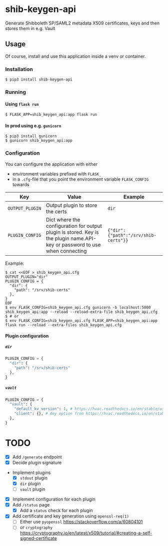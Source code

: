 # shib-keygen-api

Generate Shibboleth SP/SAML2 metadata X509 certificates, keys and then stores them in e.g. Vault

## Usage

Of course, install and use this application inside a venv or container.

### Installation
```shell
$ pip3 install shib-keygen-api
```

### Running

#### Using `flask run`
```shell
$ FLASK_APP=shib_keygen_api:app flask run
```

#### In prod using e.g. `gunicorn`
```shell
$ pip3 install gunicorn
$ gunicorn shib_keygen_api:app
```

### Configuration
You can configure the application with either
* environment variables prefixed with `FLASK_`
* in a `.cfg`-file that you point the environment variable `FLASK_CONFIG` towards

 Key | Value | Example
-|-|-
`OUTPUT_PLUGIN` | Output plugin to store the certs | `dir`
`PLUGIN_CONFIG` | Dict where the configuration for output plugin is stored. Key is the plugin name.API-key or password to use when connecting | `{"dir": {"path":"/srv/shib-certs"}}`

Example:
```shell
$ cat <<EOF > shib_keygen_api.cfg
OUTPUT_PLUGIN="dir"
PLUGIN_CONFIG = {
  "dir": {
    "path": "/srv/shib-certs"
  },
}
EOF
$ env FLASK_CONFIG=shib_keygen_api.cfg gunicorn -b localhost:5000 shib_keygen_api:app --reload --reload-extra-file shib_keygen_api.cfg
$ # or
$ env FLASK_CONFIG=shib_keygen_api.cfg FLASK_APP=shib_keygen_api:app flask run --reload --extra-files shib_keygen_api.cfg
```

#### Plugin configuration

##### `dir`
```python
PLUGIN_CONFIG = {
  "dir": {
    "path": "/srv/shib-certs"
  },
}
```

##### `vault`
```python
PLUGIN_CONFIG = {
  "vault": {
    "default_kv_version": 1, # https://hvac.readthedocs.io/en/stable/usage/secrets_engines/kv.html#setting-the-default-kv-version
    "client": {}, # Any option from https://hvac.readthedocs.io/en/stable/source/hvac_v1.html#hvac.v1.Client
  },
}
```

# TODO
* [X] Add `/generate` endpoint
* [X] Decide plugin signature
* Implement plugins
  * [X] `stdout` plugin
  * [X] `dir` plugin
  * [ ] `vault` plugin
* [X] Implement configuration for each plugin
* [X] Add `/status` page
  * [X] Add a `status` check for each plugin
* [X] Add certificate and key generation using `openssl-req(1)`
  * [ ] Either use `pyopenssl` https://stackoverflow.com/a/60804101
  * [ ] or `cryptography` https://cryptography.io/en/latest/x509/tutorial/#creating-a-self-signed-certificate
